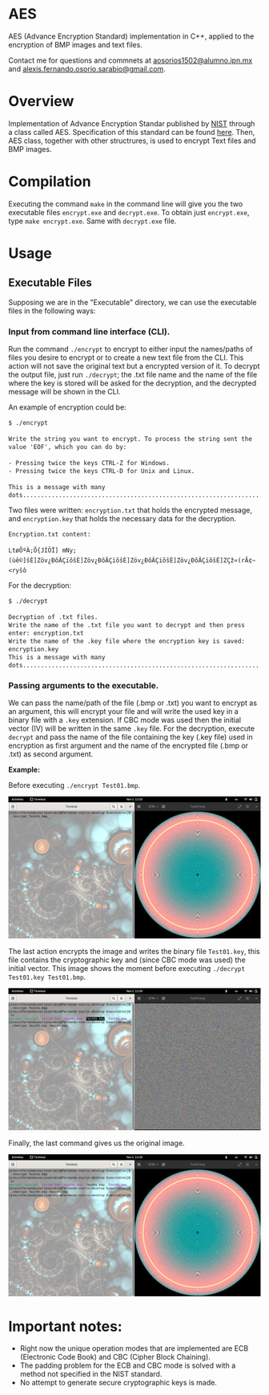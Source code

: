#  AES

AES (Advance Encryption Standard) implementation in C++, applied to the encryption of BMP images and text files.

Contact me for questions and commnets at aosorios1502@alumno.ipn.mx and alexis.fernando.osorio.sarabio@gmail.com.

#  Overview

Implementation of Advance Encryption Standar published by [NIST](https://www.nist.gov/) through a class called AES. Specification of this standard can be found [here](https://www.nist.gov/publications/advanced-encryption-standard-aes-0). Then, AES class, together with other structrures, is used to encrypt Text files and BMP images.

#  Compilation

Executing the command `make` in the command line will give you the two executable files `encrypt.exe` and `decrypt.exe`.
To obtain just `encrypt.exe`, type `make encrypt.exe`. Same with `decrypt.exe` file.

#   Usage

##  Executable Files
Supposing we are in the "Executable" directory, we can use the executable files in the following ways: 

### Input from command line interface (CLI).
Run the command `./encrypt` to encrypt to either input the names/paths of files you desire to encrypt or to create a new text 
file from the CLI. This action will not save the original text but a encrypted version of it. To decrypt the output file, just
run `./decrypt`; the .txt file name and the name of the file where the key is stored will be asked for the 
decryption, and the decrypted message will be shown in the CLI.

An example of encryption could be:

```
$ ./encrypt

Write the string you want to encrypt. To process the string sent the value 'EOF', which you can do by:

- Pressing twice the keys CTRL-Z for Windows.
- Pressing twice the keys CTRL-D for Unix and Linux.

This is a message with many dots.....................................................................................
```
Two files were written: `encryption.txt` that holds the encrypted message, and `encryption.key` that holds the necessary data for 
the decryption.

```
Encryption.txt content:

LtøÕºÀ;Õ{JÍÖÏ] mNy;(ùê©]šÈ]Zöv¿ÐõÂÇïõšÈ]Zöv¿ÐõÂÇïõšÈ]Zöv¿ÐõÂÇïõšÈ]Zöv¿ÐõÂÇïõšÈ]ZÇž«(rÃ¢~<ryšô
```
For the decryption:

```
$ ./decrypt

Decryption of .txt files.
Write the name of the .txt file you want to decrypt and then press enter: encryption.txt
Write the name of the .key file where the encryption key is saved: encryption.key
This is a message with many dots.....................................................................................�
```

### Passing arguments to the executable.
We can pass the name/path of the file (.bmp or .txt) you want to encrypt as an argument, this will encrypt your file and 
will write the used key in a binary file with a `.key` extension. If CBC mode was used then the initial vector (IV) will be 
written in the same `.key` file. For the decryption, execute `decrypt` and pass the name of the file containing the key (.key 
file) used in encryption as first argument and the name of the encrypted file (.bmp or .txt) as second argument.

**Example:**

Before executing `./encrypt Test01.bmp`.

![Before encryption](/Examples/BeforeEncryption.png)

The last action encrypts the image and writes the binary file `Test01.key`, this file contains the cryptographic key and (since
CBC mode was used) the initial vector. This image shows the moment before executing `./decrypt Test01.key Test01.bmp`.

![Before decryption](/Examples/BeforeDecryption.png)

Finally, the last command gives us the original image.

![After decryption](/Examples/AfterDecryption.png)

# Important notes:
* Right now the unique operation modes that are implemented are ECB (Electronic Code Book) and CBC (Cipher Block Chaining).
* The padding problem for the ECB and CBC mode is solved with a method not specified in the NIST standard.
* No attempt to generate secure cryptographic keys is made. 

